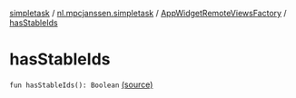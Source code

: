 [simpletask](../../index.md) / [nl.mpcjanssen.simpletask](../index.md) / [AppWidgetRemoteViewsFactory](index.md) / [hasStableIds](.)

# hasStableIds

`fun hasStableIds(): Boolean` [(source)](https://github.com/mpcjanssen/simpletask-android/blob/master/src/main/java/nl/mpcjanssen/simpletask/AppWidgetService.kt#L223)